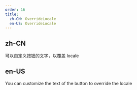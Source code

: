 ```yaml
---
order: 16
title:
  zh-CN: OverrideLocale
  en-US: OverrideLocale
---
```


## zh-CN

可以自定义按钮的文字，以覆盖 locale

## en-US

You can customize the text of the button to override the locale
